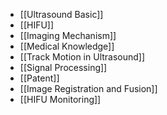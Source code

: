 - [[Ultrasound Basic]]
- [[HIFU]]
- [[Imaging Mechanism]]
- [[Medical Knowledge]]
- [[Track Motion in Ultrasound]]
- [[Signal Processing]]
- [[Patent]]
- [[Image Registration and Fusion]]
- [[HIFU Monitoring]]